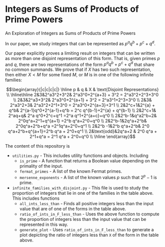 # Integers as Sums of Products of Prime Powers
An Exploration of Integers as Sums of Products of Prime Powers

In our paper, we study integers that can be represented as $p^aq^b+p^c+q^d$.

Our paper explicitly proves a limiting result on integers that can be written as
more than one disjoint representation of this form.  That is, given primes $p$ and $q$,
there are two representations of the form $p^aq^b+p^c+q^d$ that share no common summands.
We prove that if $X$ has two such representation, then either $X<M$ for some 
fixed $M$, or $M$ is in one of the following infinite families:

```math 
\begin{array}{|c|c|c|c|}
    \hline
    p & q & X & \text{Disjoint Representations}  
    \\    \hline\hline
    2&3&2^a3^2+3^2&
    2^a3^0+2^{a+3} + 3^2 = 
    2^a3^2+2^3+3^0 
    \\
    2&3&2^a3+3^2&
    2^a3^0+2^{a+1} + 3^2 = 
    2^a3^1+2^3+3^0 
    \\
    2&3& 2^a3^2+3&
    2^a3^2+2^1+3^0
    = 2^a3^0+2^{a+3}+3^1 
    \\
    2&2^c+1&2^{a} + q^b&
    2^{a-1}q^0+2^{a-1}+q^b
    = 2^c q^{b-1}+2^{a} + q^{b-1}
    \\
    2&2^c+1& 2^aq+q&
    2^a q^0+2^c+q^1
    =2^a q^1+2^{a+c}+q^0
    \\
    2&2^b-1&q^a2^b+2&
    2^0q^a+2^1+q^{a+1}
    =2^b q^a+2^0+q^0
    \\
    2&2^b-1&2q^a+2^b&
    2^0q^a+2^b+q^a
    =2^1q^a+2^0+q^1
    \\
    2&2^b -1&2^b q^a+2^b&
    2^0 q^a+2^b+q^{a+1}=2^b q^a + 2^0+q^1
    \\
    2&\text{odd}&2q^a+2 & 
    2^0 q^a + 2^1+q^a 
    = 2^1 q^a + 2^0+q^0
    \\
    \hline
\end{array}
```

The content of this repository is
* `utilities.py` - This includes utility functions and objects.  Including
    * `is_prime` - A function that returns a Boolean value depending on the primality of the input.
    * `fermat_primes` - A list of the known Fermat primes.
    * `mersenne_exponents` - A list of the known values $p$ such that $2^p-1$ is prime.
* `infinite_families_with_disjoint.py` - This file is used to study the proportion of
  integers that lie in one of the families in the table above.  This includes functions
  * `all_ints_less_than` - Finds all positive integers less than the input value that are of
    one of the forms in the table above.
  * `ratio_of_ints_in_F_less_than` - Uses the above function to compute the proportion of integers 
    less than the input value that can be represented in this way.
  * `generate_plot` - Uses `ratio_of_ints_in_F_less_than` to generate a plot depicting the ratio of   integers less than `X` of the form in the table above.